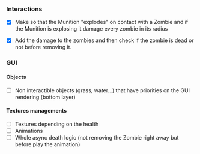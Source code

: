 ### Interactions
- [X] Make so that the Munition "explodes" on contact with a Zombie and if the Munition is explosing it damage every zombie in its radius
- [X] Add the damage to the zombies and then check if the zombie is dead or not before removing it.


### GUI
#### Objects
- [ ] Non interactible objects (grass, water...) that have priorities on the GUI rendering (bottom layer)

#### Textures managements
- [ ] Textures depending on the health
- [ ] Animations
- [ ] Whole async death logic (not removing the Zombie right away but before play the animation)